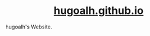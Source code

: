 # <div align="center"><a href="https://hugoalh.github.io">hugoalh.github.io</a></div>

hugoalh's Website.
